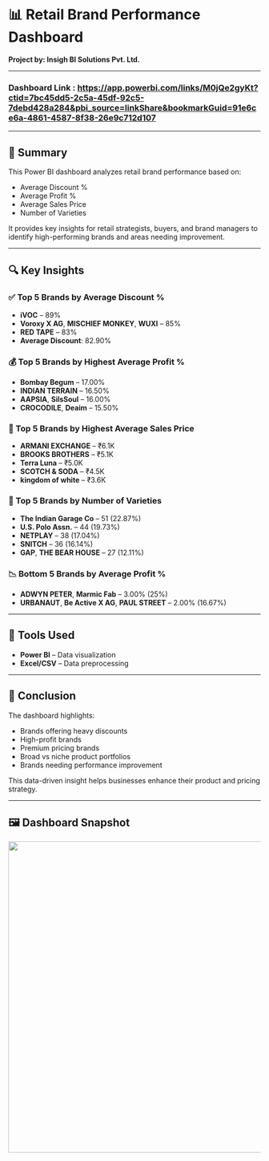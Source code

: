 # 📊 Retail Brand Performance Dashboard  
**Project by: Insigh BI Solutions Pvt. Ltd.**

---
### Dashboard Link : https://app.powerbi.com/links/M0jQe2gyKt?ctid=7bc45dd5-2c5a-45df-92c5-7debd428a284&pbi_source=linkShare&bookmarkGuid=91e6ce6a-4861-4587-8f38-26e9c712d107

---
## 🧾 Summary

This Power BI dashboard analyzes retail brand performance based on:

- Average Discount %
- Average Profit %
- Average Sales Price
- Number of Varieties

It provides key insights for retail strategists, buyers, and brand managers to identify high-performing brands and areas needing improvement.

---

## 🔍 Key Insights

### ✅ Top 5 Brands by Average Discount %
- **iVOC** – 89%
- **Voroxy X AG**, **MISCHIEF MONKEY**, **WUXI** – 85%
- **RED TAPE** – 83%
- **Average Discount**: 82.90%

### 💰 Top 5 Brands by Highest Average Profit %
- **Bombay Begum** – 17.00%
- **INDIAN TERRAIN** – 16.50%
- **AAPSIA**, **SilsSoul** – 16.00%
- **CROCODILE**, **Deaim** – 15.50%

### 💼 Top 5 Brands by Highest Average Sales Price
- **ARMANI EXCHANGE** – ₹6.1K
- **BROOKS BROTHERS** – ₹5.1K
- **Terra Luna** – ₹5.0K
- **SCOTCH & SODA** – ₹4.5K
- **kingdom of white** – ₹3.6K

### 🧵 Top 5 Brands by Number of Varieties
- **The Indian Garage Co** – 51 (22.87%)
- **U.S. Polo Assn.** – 44 (19.73%)
- **NETPLAY** – 38 (17.04%)
- **SNITCH** – 36 (16.14%)
- **GAP**, **THE BEAR HOUSE** – 27 (12.11%)

### 📉 Bottom 5 Brands by Average Profit %
- **ADWYN PETER**, **Marmic Fab** – 3.00% (25%)
- **URBANAUT**, **Be Active X AG**, **PAUL STREET** – 2.00% (16.67%)

---

## 🧠 Tools Used

- **Power BI** – Data visualization
- **Excel/CSV** – Data preprocessing

---

## 📌 Conclusion

The dashboard highlights:

- Brands offering heavy discounts
- High-profit brands
- Premium pricing brands
- Broad vs niche product portfolios
- Brands needing performance improvement

This data-driven insight helps businesses enhance their product and pricing strategy.

---

## 🖼️ Dashboard Snapshot
<p align="center">
<img width="1240" height="621" alt="Image" src="https://github.com/user-attachments/assets/bbaaa671-cab1-4771-9508-368f492c80a9" />
</p>
